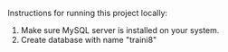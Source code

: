 Instructions for running this project locally:
1. Make sure MySQL server is installed on your system.
2. Create database with name "traini8"
